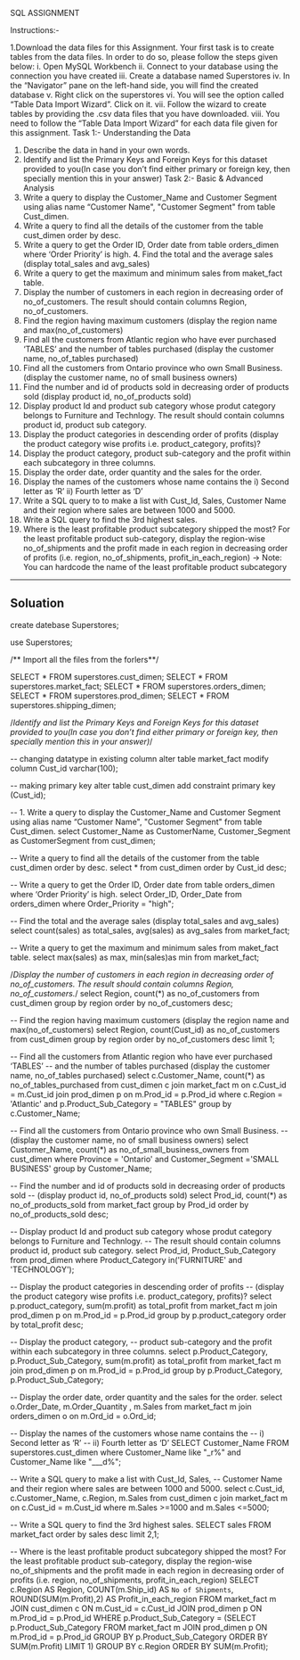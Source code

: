 SQL ASSIGNMENT

Instructions:-

1.Download the data files for this Assignment. Your first task is to create tables from the data files. In order to do so, please follow the steps given below:
i. Open MySQL Workbench
ii. Connect to your database using the connection you have created
iii. Create a database named Superstores
iv. In the “Navigator” pane on the left-hand side, you will find the created database
v. Right click on the superstores
vi. You will see the option called “Table Data Import Wizard”. Click on it.
vii. Follow the wizard to create tables by providing the .csv data files that you have downloaded.
viii. You need to follow the “Table Data Import Wizard” for each data file given for this assignment.
Task 1:- Understanding the Data
1. Describe the data in hand in your own words.
2. Identify and list the Primary Keys and Foreign Keys for this dataset provided to you(In case you don’t find either primary or foreign key, then specially mention this in your answer)
Task 2:- Basic & Advanced Analysis
1. Write a query to display the Customer_Name and Customer Segment using alias name “Customer Name", "Customer Segment" from table Cust_dimen.
2. Write a query to find all the details of the customer from the table cust_dimen order by desc.
3. Write a query to get the Order ID, Order date from table orders_dimen where ‘Order Priority’ is high. 4. Find the total and the average sales (display total_sales and avg_sales)
5. Write a query to get the maximum and minimum sales from maket_fact table.
6. Display the number of customers in each region in decreasing order of no_of_customers. The result should contain columns Region, no_of_customers.
7. Find the region having maximum customers (display the region name and max(no_of_customers)
8. Find all the customers from Atlantic region who have ever purchased ‘TABLES’ and the number of tables purchased (display the customer name, no_of_tables purchased)
9. Find all the customers from Ontario province who own Small Business. (display the customer name, no of small business owners)
10. Find the number and id of products sold in decreasing order of products sold (display product id, no_of_products sold)
11. Display product Id and product sub category whose produt category belongs to Furniture and Technlogy. The result should contain columns product id, product sub category.
12. Display the product categories in descending order of profits (display the product category wise profits i.e. product_category, profits)?
13. Display the product category, product sub-category and the profit within each subcategory in three columns.
14. Display the order date, order quantity and the sales for the order.
15. Display the names of the customers whose name contains the
i) Second letter as ‘R’
ii) Fourth letter as ‘D’
16. Write a SQL query to to make a list with Cust_Id, Sales, Customer Name and their region where sales are between 1000 and 5000.
17. Write a SQL query to find the 3rd highest sales.
18. Where is the least profitable product subcategory shipped the most? For the least profitable product sub-category, display the region-wise no_of_shipments and the profit made in each region in decreasing order of profits (i.e. region, no_of_shipments, profit_in_each_region)
→ Note: You can hardcode the name of the least profitable product subcategory



---------------------------------------------------------------------------------------------------------------------------------
Soluation
---------------------------------------------------------------------------------------------------------------------------------
create datebase Superstores;

use Superstores;

/** Import all the files from the forlers**/

SELECT * FROM superstores.cust_dimen;
SELECT * FROM superstores.market_fact;
SELECT * FROM superstores.orders_dimen;
SELECT * FROM superstores.prod_dimen;
SELECT * FROM superstores.shipping_dimen;

/*Identify and list the Primary Keys and Foreign Keys for this dataset provided to you(In case you don’t find either primary or foreign key, then specially mention this in your answer)*/

-- changing datatype in existing column
alter table market_fact modify column Cust_id varchar(100);

-- making primary key
alter table cust_dimen add constraint primary key (Cust_id);


-- 1. Write a query to display the Customer_Name and Customer Segment using alias name “Customer Name", "Customer Segment" from table Cust_dimen.
select Customer_Name as CustomerName, Customer_Segment as CustomerSegment from cust_dimen;

-- Write a query to find all the details of the customer from the table cust_dimen order by desc.
select * from cust_dimen order by Cust_id desc;

-- Write a query to get the Order ID, Order date from table orders_dimen where ‘Order Priority’ is high.
select Order_ID, Order_Date from orders_dimen where Order_Priority = "high";

-- Find the total and the average sales (display total_sales and avg_sales)
select count(sales) as total_sales, avg(sales) as avg_sales from market_fact;

-- Write a query to get the maximum and minimum sales from maket_fact table.
select max(sales) as max, min(sales)as min from market_fact;

/*Display the number of customers in each region in decreasing order of no_of_customers. 
The result should contain columns Region, no_of_customers.*/
select Region, count(*) as no_of_customers
from cust_dimen group by region order by no_of_customers desc;

-- Find the region having maximum customers (display the region name and max(no_of_customers)
select Region, count(Cust_id) as no_of_customers
from cust_dimen group by region order by no_of_customers desc limit 1;

-- Find all the customers from Atlantic region who have ever purchased ‘TABLES’ 
-- and the number of tables purchased (display the customer name, no_of_tables purchased)
select c.Customer_Name, count(*) as no_of_tables_purchased from 
cust_dimen c 
join 
market_fact m on c.Cust_id = m.Cust_id 
join 
prod_dimen p on m.Prod_id = p.Prod_id 
where c.Region = 'Atlantic' and p.Product_Sub_Category = "TABLES" group by c.Customer_Name;

-- Find all the customers from Ontario province who own Small Business.
-- (display the customer name, no of small business owners)
select Customer_Name, count(*) as no_of_small_business_owners from cust_dimen 
where Province = 'Ontario' and Customer_Segment ='SMALL BUSINESS' group by Customer_Name;

-- Find the number and id of products sold in decreasing order of products sold 
-- (display product id, no_of_products sold)
select Prod_id, count(*) as no_of_products_sold from market_fact 
group by Prod_id order by no_of_products_sold desc;

-- Display product Id and product sub category whose produt category belongs to Furniture and Technlogy. 
-- The result should contain columns product id, product sub category.
select Prod_id, Product_Sub_Category from 
prod_dimen where Product_Category in('FURNITURE' and 'TECHNOLOGY');

-- Display the product categories in descending order of profits
-- (display the product category wise profits i.e. product_category, profits)?
select p.product_category, sum(m.profit) as total_profit from market_fact m join prod_dimen p 
on m.Prod_id = p.Prod_id group by p.product_category order by total_profit desc;

-- Display the product category,
-- product sub-category and the profit within each subcategory in three columns.
select p.Product_Category, p.Product_Sub_Category, sum(m.profit) as total_profit 
from market_fact m join prod_dimen p 
on m.Prod_id = p.Prod_id group by p.Product_Category, p.Product_Sub_Category;

-- Display the order date, order quantity and the sales for the order.
select o.Order_Date, m.Order_Quantity , m.Sales 
from market_fact m join orders_dimen o on m.Ord_id = o.Ord_id;

-- Display the names of the customers whose name contains the
-- i) Second letter as ‘R’
-- ii) Fourth letter as ‘D’
SELECT Customer_Name FROM superstores.cust_dimen where 
Customer_Name like "_r%" and  Customer_Name like "___d%";

-- Write a SQL query to make a list with Cust_Id, Sales,
-- Customer Name and their region where sales are between 1000 and 5000.
select c.Cust_id, c.Customer_Name, c.Region, m.Sales 
from cust_dimen c join market_fact m on c.Cust_id = m.Cust_id
where  m.Sales >=1000 and m.Sales <=5000;

-- Write a SQL query to find the 3rd highest sales.
SELECT sales FROM market_fact order by sales desc limit 2,1;

-- Where is the least profitable product subcategory shipped the most? For the least profitable product sub-category, display the region-wise no_of_shipments and the profit made in each region in decreasing order of profits (i.e. region, no_of_shipments, profit_in_each_region)
SELECT c.Region AS Region, COUNT(m.Ship_id) AS `No of Shipments`, ROUND(SUM(m.Profit),2) AS Profit_in_each_region
FROM market_fact m 
JOIN cust_dimen c ON m.Cust_id = c.Cust_id
JOIN prod_dimen p ON m.Prod_id = p.Prod_id
WHERE p.Product_Sub_Category = (SELECT p.Product_Sub_Category 
FROM market_fact m 
JOIN prod_dimen p ON m.Prod_id = p.Prod_id
GROUP BY p.Product_Sub_Category
ORDER BY SUM(m.Profit)
LIMIT 1) GROUP BY c.Region ORDER BY SUM(m.Profit);
